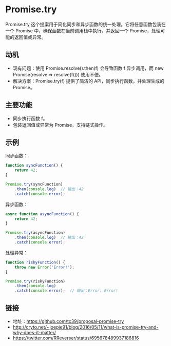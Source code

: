 # Promise.try

Promise.try 这个提案用于简化同步和异步函数的统一处理。它将任意函数包装在一个 Promise 中，确保函数在当前调用栈中执行，并返回一个 Promise，处理可能的返回值或异常。

## 动机

- 现有问题：使用 Promise.resolve().then(f) 会导致函数 f 异步调用，而 new Promise(resolve => resolve(f())) 使用不便。
- 解决方案：Promise.try(f) 提供了简洁的 API，同步执行函数，并处理生成的 Promise。

## 主要功能

- 同步执行函数 f。
- 包装返回值或异常为 Promise，支持链式操作。

## 示例

同步函数：
```js
function syncFunction() {
    return 42;
}

Promise.try(syncFunction)
    .then(console.log)  // 输出：42
    .catch(console.error);
```

异步函数：
```js
async function asyncFunction() {
    return 42;
}

Promise.try(asyncFunction)
    .then(console.log)  // 输出：42
    .catch(console.error);
```

处理异常：
```js
function riskyFunction() {
    throw new Error('Error!');
}

Promise.try(riskyFunction)
    .then(console.log)
    .catch(console.error);  // 输出：Error: Error!
```

## 链接

- 地址：https://github.com/tc39/proposal-promise-try
- http://cryto.net/~joepie91/blog/2016/05/11/what-is-promise-try-and-why-does-it-matter/
- https://twitter.com/RReverser/status/695678489937186816